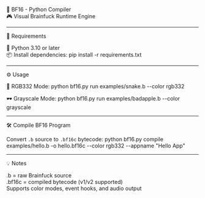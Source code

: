 🚀 BF16 - Python Compiler  
🎮 Visual Brainfuck Runtime Engine

----------------------------------------

🔧 Requirements

🐍 Python 3.10 or later  
📦 Install dependencies:
    pip install -r requirements.txt

----------------------------------------

⚙️ Usage

🎨 RGB332 Mode:
    python bf16.py run examples/snake.b --color rgb332

🕶️ Grayscale Mode:
    python bf16.py run examples/badapple.b --color grayscale

----------------------------------------

🛠️ Compile BF16 Program

Convert `.b` source to `.bf16c` bytecode:
    python bf16.py compile examples/hello.b -o hello.bf16c --color rgb332 --appname "Hello App"

----------------------------------------

💡 Notes

.b = raw Brainfuck source  
.bf16c = compiled bytecode (v1/v2 supported)  
Supports color modes, event hooks, and audio output